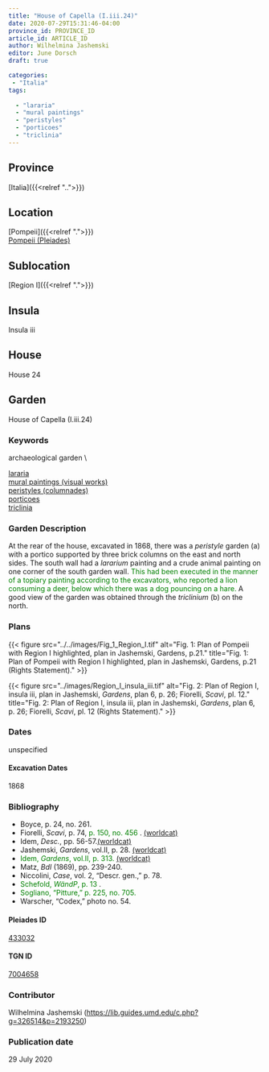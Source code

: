 ```yaml
---
title: "House of Capella (I.iii.24)"
date: 2020-07-29T15:31:46-04:00
province_id: PROVINCE_ID
article_id: ARTICLE_ID
author: Wilhelmina Jashemski
editor: June Dorsch
draft: true

categories:
 - "Italia"
tags:
  
  - "lararia"
  - "mural paintings"
  - "peristyles"
  - "porticoes"
  - "triclinia"
---
```


## Province

[Italia]({{<relref "..">}})

<!--### Province Description-->

<!-- DESCRIPTION -->


## Location

[Pompeii]({{<relref ".">}}) \
[Pompeii (Pleiades)](https://pleiades.stoa.org/places/433032)

<!--### Location Description-->

<!-- LEAVE THIS BLANK FOR NOW -->

## Sublocation

[Region I]({{<relref ".">}})

<!--### Sublocation Description-->

<!-- DESCRIPTION -->

## Insula

Insula iii

## House

House 24

## Garden

House of Capella (I.iii.24)

### Keywords

archaeological garden \

[lararia](http://vocab.getty.edu/page/aat/300400600) \
[mural paintings (visual works)](http://vocab.getty.edu/page/aat/300033644) \
[peristyles (columnades)](http://vocab.getty.edu/page/aat/300004029) \
[porticoes](http://vocab.getty.edu/page/aat/300004145) \
[triclinia](http://vocab.getty.edu/page/aat/300004359)  

### Garden Description

At the rear of the house, excavated in 1868, there was a *peristyle* garden (a) with a portico supported by three brick columns on the east and north sides. The south wall had a *lararium* painting and a crude animal painting on one corner of the south garden wall. <span style="color:green"> This had been executed in the manner of a topiary painting according to the excavators, who reported a lion consuming a deer, below which there was a dog pouncing on a hare. </span> A good view of the garden was obtained through the *triclinium* (b) on the north.

<!--### Maps-->

<!--
OLD WAY (DO NOT USE)
![alt_text](../../images/image_name.ext)
*CAPTION*

NEW WAY ↓↓↓↓
{{< figure src="../../images/image_name.ext" alt="ALT_TEXT" title="CAPTION" >}}
-->

### Plans

{{< figure src="../../images/Fig_1_Region_I.tif" alt="Fig. 1: Plan of Pompeii with Region I highlighted, plan in Jashemski, Gardens, p.21." title="Fig. 1: Plan of Pompeii with Region I highlighted, plan in Jashemski, Gardens, p.21 (Rights Statement)." >}}

{{< figure src="../images/Region_I_insula_iii.tif" alt="Fig. 2: Plan of Region I, insula iii, plan in Jashemski, *Gardens*, plan 6, p. 26; Fiorelli, *Scavi*, pl. 12." title="Fig. 2: Plan of Region I, insula iii, plan in Jashemski, *Gardens*, plan 6, p. 26; Fiorelli, *Scavi*, pl. 12 (Rights Statement)." >}}

<!--### Images-->


### Dates

unspecified

#### Excavation Dates

1868

### Bibliography

* Boyce, p. 24, no. 261.
* Fiorelli, *Scavi*, p. 74,  <span style="color:green"> p. 150, no. 456 </span>. [(worldcat)](http://www.worldcat.org/oclc/249024903)
* Idem, *Desc.*, pp. 56-57.[(worldcat)](http://www.worldcat.org/oclc/908272023)
* Jashemski, *Gardens*, vol.II, p. 28. [(worldcat)](http://www.worldcat.org/oclc/921816405)
* <span style="color:green"> Idem, *Gardens*, vol.II, p. 313. [(worldcat)](http://www.worldcat.org/oclc/921816405)</span>
* Matz, *BdI* (1869), pp. 239-240.
* Niccolini, *Case*, vol. 2, “Descr. gen.,” p. 78.
* <span style="color:green"> Schefold, *WändP*, p. 13 </span>.
* <span style="color:green"> Sogliano, “Pitture,” p. 225, no. 705. </span>
* Warscher, “Codex,” photo no. 54.

<!--#### Periodo ID-->

<!-- [PERIODO_ID](https://pleiades.stoa.org/places/PLEIADES_ID) -->

#### Pleiades ID

[433032](https://pleiades.stoa.org/places/433032)

#### TGN ID

[7004658](http://vocab.getty.edu/page/tgn/7004658)

### Contributor

Wilhelmina Jashemski (https://lib.guides.umd.edu/c.php?g=326514&p=2193250)

### Publication date

29 July 2020

<!--### Related articles-->

<!-- Links to other related articles. Leave blank for now -->
